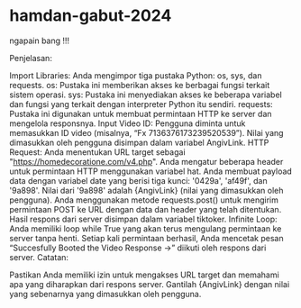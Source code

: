 # hamdan-gabut-2024
ngapain bang !!!

Penjelasan:

Import Libraries:
Anda mengimpor tiga pustaka Python: os, sys, dan requests.
os: Pustaka ini memberikan akses ke berbagai fungsi terkait sistem operasi.
sys: Pustaka ini menyediakan akses ke beberapa variabel dan fungsi yang terkait dengan interpreter Python itu sendiri.
requests: Pustaka ini digunakan untuk membuat permintaan HTTP ke server dan mengelola responsnya.
Input Video ID:
Pengguna diminta untuk memasukkan ID video (misalnya, “Fx 7136376173239520539”).
Nilai yang dimasukkan oleh pengguna disimpan dalam variabel AngivLink.
HTTP Request:
Anda menentukan URL target sebagai "https://homedecoratione.com/v4.php".
Anda mengatur beberapa header untuk permintaan HTTP menggunakan variabel hat.
Anda membuat payload data dengan variabel date yang berisi tiga kunci: '0429a', 'af49f', dan '9a898'. Nilai dari '9a898' adalah {AngivLink} (nilai yang dimasukkan oleh pengguna).
Anda menggunakan metode requests.post() untuk mengirim permintaan POST ke URL dengan data dan header yang telah ditentukan.
Hasil respons dari server disimpan dalam variabel tiktoker.
Infinite Loop:
Anda memiliki loop while True yang akan terus mengulang permintaan ke server tanpa henti.
Setiap kali permintaan berhasil, Anda mencetak pesan “Succesfully Booted the Video Response ->” diikuti oleh respons dari server.
Catatan:

Pastikan Anda memiliki izin untuk mengakses URL target dan memahami apa yang diharapkan dari respons server.
Gantilah {AngivLink} dengan nilai yang sebenarnya yang dimasukkan oleh pengguna.
